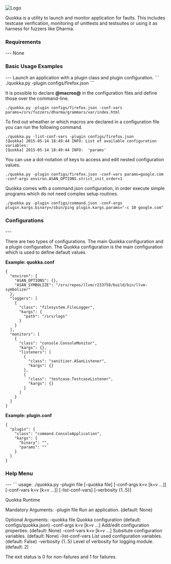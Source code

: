 ![Logo](https://github.com/posidron/posidron.github.io/raw/master/static/images/quokka.png)


Quokka is a utility to launch and monitor application for faults. This includes testcase verification, monitoring of unittests and testsuites or using it as harness for fuzzers like Dharma. 

<h3>Requirements</h3>
---
None


<h3>Basic Usage Examples</h3>
---
Launch an application with a plugin class and plugin configuration.
```
./quokka.py -plugin configs/firefox.json
```

It is possible to declare **@macros@** in the configuration files and define those over the command-line.

```
./quokka.py -plugin configs/firefox.json -conf-vars params=/srv/fuzzers/dharma/grammars/var/index.html
```

To find out wheather or which macros are declared in a configuration file you can run the following command.
```
./quokka.py -list-conf-vars -plugin configs/firefox.json
[Quokka] 2015-05-14 18:49:44 INFO: List of available configuration variables:
[Quokka] 2015-05-14 18:49:44 INFO: 	'params'
```

You can use a dot-notation of keys to access and edit nested configuration values.
```
./quokka.py -plugin configs/firefox.json -conf-vars params=google.com -conf-args environ.ASAN_OPTIONS.strict_init_order=1
```

Quokka comes with a command.json configuration, in order execute simple programs which do not need complex setup routines.

```
./quokka.py -plugin configs/command.json -conf-args plugin.kargs.binary=/sbin/ping plugin.kargs.params="-c 10 google.com"
```

<h3>Configurations</h3>
---

There are two types of configurations. The main Quokka configuration and a plugin configuration. The Quokka configuration is the main configuration which is used to define default values.


**Example: quokka.conf**

```
{
  "environ": {
    "ASAN_OPTIONS": {},
    "ASAN_SYMBOLIZE": "/srv/repos/llvm/r233758/build/bin/llvm-symbolizer"
  },
  "loggers": [
    {
      "class": "filesystem.FileLogger",
      "kargs": {
        "path": "/srv/logs"
      }
    }
  ],
  "monitors": [
    {
      "class": "console.ConsoleMonitor",
      "kargs": {},
      "listeners": [
        {
          "class": "sanitizer.ASanListener",
          "kargs": {}
        },
        {
          "class": "testcase.TestcaseListener",
          "kargs": {}
        }
      ]
    }
  ]
}
```

**Example: plugin.conf**

```
{
  "plugin": {
    "class": "command.ConsoleApplication",
    "kargs": {
      "binary": "",
      "params": ""
    }
  }
}
```



<h3>Help Menu</h3>
---
```
usage: ./quokka.py -plugin file [-quokka file] [-conf-args k=v [k=v ...]]
                   [-conf-vars k=v [k=v ...]] [-list-conf-vars]
                   [-verbosity {1..5}]

Quokka Runtime

Mandatory Arguments:
  -plugin file          Run an application. (default: None)

Optional Arguments:
  -quokka file          Quokka configuration (default: configs/quokka.json)
  -conf-args k=v [k=v ...]
                        Add/edit configuration properties. (default: None)
  -conf-vars k=v [k=v ...]
                        Subsitute configuration variables. (default: None)
  -list-conf-vars       List used configuration variables. (default: False)
  -verbosity {1..5}     Level of verbosity for logging module. (default: 2)

The exit status is 0 for non-failures and 1 for failures.
```
